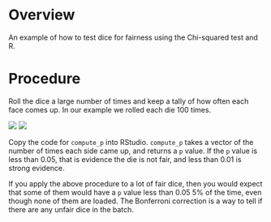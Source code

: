 # Overview

An example of how to test dice for fairness using the Chi-squared test and R.

# Procedure

Roll the dice a large number of times and keep a tally of how often
each face comes up.  In our example we rolled each die 100 times.

<img src="die_result.jpg">

<img src="die_result2.jpg">

Copy the code for `compute_p` into RStudio.  `compute_p` takes a
vector of the number of times each side came up, and returns a `p`
value.  If the `p` value is less than 0.05, that is evidence the die
is not fair, and less than 0.01 is strong evidence.

If you apply the above procedure to a lot of fair dice, then you would
expect that some of them would have a `p` value less than 0.05 5% of
the time, even though none of them are loaded.  The Bonferroni correction
is a way to tell if there are any unfair dice in the batch.  
